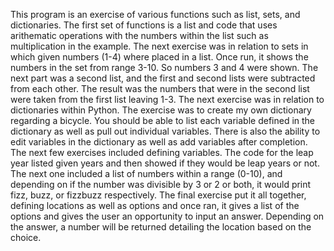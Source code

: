 This program is an exercise of various functions such as list, sets, and dictionaries. The first set of 
functions is a list and code that uses arithematic operations with the numbers within the list such as
multiplication in the example. The next exercise was in relation to sets in which given numbers (1-4) where
placed in a list. Once run, it shows the numbers in the set from range 3-10. So numbers 3 and 4 were shown.
The next part was a second list, and the first and second lists were subtracted from each other. The result
was the numbers that were in the second list were taken from the first list leaving 1-3. The next exercise
was in relation to dictionaries within Python. The exercise was to create my own dictionary regarding a 
bicycle. You should be able to list each variable defined in the dictionary as well as pull out individual
variables. There is also the ability to edit variables in the dictionary as well as add variables after
completion. The next few exercises included defining variables. The code for the leap year listed given
years and then showed if they would be leap years or not. The next one included a list of numbers within
a range (0-10), and depending on if the number was divisible by 3 or 2 or both, it would print fizz, buzz,
or fizzbuzz respectively. The final exercise put it all together, defining locations as well as options
and once ran, it gives a list of the options and gives the user an opportunity to input an answer. Depending
on the answer, a number will be returned detailing the location based on the choice.